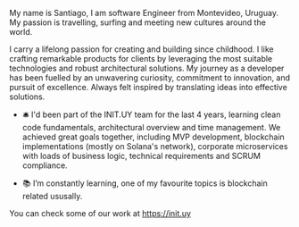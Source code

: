 My name is Santiago, I am software Engineer from Montevideo, Uruguay. My passion is travelling, surfing and meeting new cultures around the world.
 
I carry a lifelong passion for creating and building since childhood. I like crafting remarkable products for clients by leveraging the most suitable technologies and robust architectural solutions. My journey as a developer has been fuelled by an unwavering curiosity, commitment to innovation, and pursuit of excellence. Always felt inspired by translating ideas into effective solutions.

- 🛎️ I'd been part of the INIT.UY team for the last 4 years, learning clean code fundamentals, architectural overview and time management. We achieved great goals together, including MVP development, blockchain implementations (mostly on Solana's network), corporate microservices with loads of business logic, technical requirements and SCRUM compliance.

- 📚 I’m constantly learning, one of my favourite topics is blockchain related ususally.
  
You can check some of our work at https://init.uy


<!--
**SF-Prog/SF-Prog** is a ✨ _special_ ✨ repository because its `README.md` (this file) appears on your GitHub profile.

Here are some ideas to get you started:

- 🔭 I’m currently working on ...
- 🌱 I’m currently learning ...
- 👯 I’m looking to collaborate on ...
- 🤔 I’m looking for help with ...
- 💬 Ask me about ...
- 📫 How to reach me: ...
- 😄 Pronouns: ...
- ⚡ Fun fact: ...
-->
